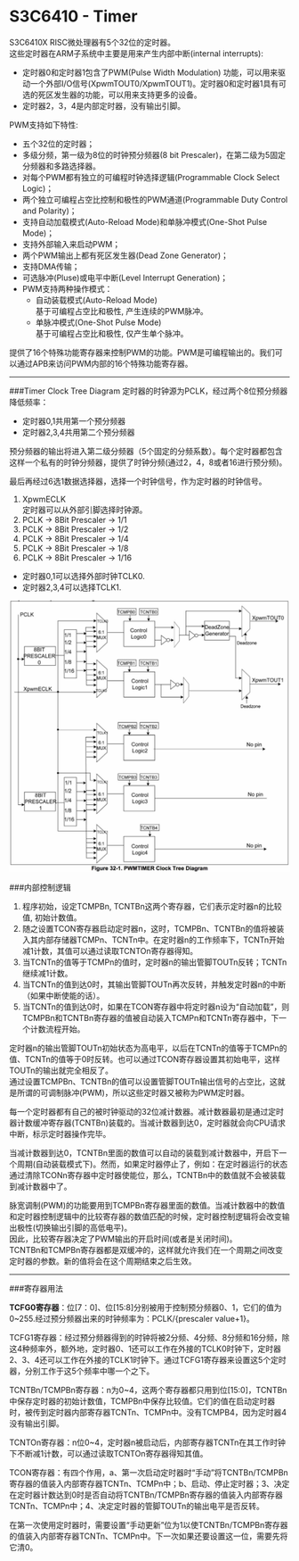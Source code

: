 S3C6410 - Timer
====


S3C6410X RISC微处理器有5个32位的定时器。    
这些定时器在ARM子系统中主要是用来产生内部中断(internal interrupts):

* 定时器0和定时器1包含了PWM(Pulse Width Modulation) 功能，可以用来驱动一个外部I/O信号(XpwmTOUT0/XpwmTOUT1)。定时器0和定时器1具有可选的死区发生器的功能，可以用来支持更多的设备。
* 定时器2，3，4是内部定时器，没有输出引脚。

PWM支持如下特性:

* 五个32位的定时器；
* 多级分频，第一级为8位的时钟预分频器(8 bit Prescaler)，在第二级为5固定分频器和多路选择器。
* 对每个PWM都有独立的可编程时钟选择逻辑(Programmable Clock Select Logic)；
* 两个独立可编程占空比控制和极性的PWM通道(Programmable Duty Control and Polarity)；
* 支持自动加载模式(Auto-Reload Mode)和单脉冲模式(One-Shot Pulse Mode)；
* 支持外部输入来启动PWM；
* 两个PWM输出上都有死区发生器(Dead Zone Generator)；
* 支持DMA传输；
* 可选脉冲(Pluse)或电平中断(Level Interrupt Generation)；
* PWM支持两种操作模式：
	* 自动装载模式(Auto-Reload Mode)    
		基于可编程占空比和极性, 产生连续的PWM脉冲。
	* 单脉冲模式(One-Shot Pulse Mode)    
		基于可编程占空比和极性, 仅产生单个脉冲。
		
提供了16个特殊功能寄存器来控制PWM的功能。PWM是可编程输出的。我们可以通过APB来访问PWM内部的16个特殊功能寄存器。		

----

###Timer Clock Tree Diagram
定时器的时钟源为PCLK，经过两个8位预分频器降低频率：    

* 定时器0,1共用第一个预分频器
* 定时器2,3,4共用第二个预分频器

预分频器的输出将进入第二级分频器（5个固定的分频系数）。每个定时器都包含这样一个私有的时钟分频器，提供了时钟分频(通过2，4，8或者16进行预分频)。

最后再经过6选1数据选择器，选择一个时钟信号，作为定时器的时钟信号。

1. XpwmECLK    
	定时器可以从外部引脚选择时钟源。
2. PCLK -> 8Bit Prescaler -> 1/1
3. PCLK -> 8Bit Prescaler -> 1/2
4. PCLK -> 8Bit Prescaler -> 1/4
5. PCLK -> 8Bit Prescaler -> 1/8
6. PCLK -> 8Bit Prescaler -> 1/16

* 定时器0,1可以选择外部时钟TCLK0.   
* 定时器2,3,4可以选择TCLK1.   

![Timer](images/Timer.jpg)


###内部控制逻辑

1. 程序初始，设定TCMPBn, TCNTBn这两个寄存器，它们表示定时器n的比较值, 初始计数值。
2. 随之设置TCON寄存器启动定时器n，这时，TCMPBn、TCNTBn的值将被装入其内部存储器TCMPn、TCNTn中。在定时器n的工作频率下，TCNTn开始减1计数，其值可以通过读取TCNTOn寄存器得知。
3. 当TCNTn的值等于TCMPn的值时，定时器n的输出管脚TOUTn反转；TCNTn继续减1计数。
4. 当TCNTn的值到达0时，其输出管脚TOUTn再次反转，并触发定时器n的中断（如果中断使能的话）。
5. 当TCNTn的值到达0时，如果在TCON寄存器中将定时器n设为“自动加载”，则TCMPBn和TCNTBn寄存器的值被自动装入TCMPn和TCNTn寄存器中，下一个计数流程开始。

定时器n的输出管脚TOUTn初始状态为高电平，以后在TCNTn的值等于TCMPn的值、TCNTn的值等于0时反转。也可以通过TCON寄存器设置其初始电平，这样TOUTn的输出就完全相反了。    
通过设置TCMPBn、TCNTBn的值可以设置管脚TOUTn输出信号的占空比，这就是所谓的可调制脉冲(PWM)，所以这些定时器又被称为PWM定时器。

每一个定时器都有自己的被时钟驱动的32位减计数器。减计数器最初是通过定时器计数缓冲寄存器(TCNTBn)装载的。当减计数器到达0，定时器就会向CPU请求中断，标示定时器操作完毕。

当减计数器到达0，TCNTBn里面的数值可以自动的装载到减计数器中，开启下一个周期(自动装载模式下)。然而，如果定时器停止了，例如：在定时器运行的状态通过清除TCONn寄存器中定时器使能位，那么，TCNTBn中的数值就不会被装载到减计数器中了。

脉宽调制(PWM)的功能要用到TCMPBn寄存器里面的数值。当减计数器中的数值和定时器控制逻辑中的比较寄存器的数值匹配的时候，定时器控制逻辑将会改变输出极性(切换输出引脚的高低电平)。    
因此，比较寄存器决定了PWM输出的开启时间(或者是关闭时间)。   
TCNTBn和TCMPBn寄存器都是双缓冲的，这样就允许我们在一个周期之间改变定时器的参数。新的值将会在这个周期结束之后生效。

----

###寄存器用法

**TCFG0寄存器**：位[7：0]、位[15:8]分别被用于控制预分频器0、1，它们的值为0~255.经过预分频器出来的时钟频率为：PCLK/{prescaler value+1}。

TCFG1寄存器：经过预分频器得到的时钟将被2分频、4分频、8分频和16分频，除这4种频率外，额外地，定时器0、1还可以工作在外接的TCLK0时钟下，定时器2、3、4还可以工作在外接的TCLK1时钟下。通过TCFG1寄存器来设置这5个定时器，分别工作于这5个频率中哪一个之下。

TCNTBn/TCMPBn寄存器：n为0~4，这两个寄存器都只用到位[15:0]，TCNTBn中保存定时器的初始计数值，TCMPBn中保存比较值。它们的值在启动定时器时，被传到定时器内部寄存器TCNTn、TCMPn中。没有TCMPB4，因为定时器4没有输出引脚。

TCNTOn寄存器：n位0~4，定时器n被启动后，内部寄存器TCNTn在其工作时钟下不断减1计数，可以通过读取TCNTOn寄存器得知其值。

TCON寄存器：有四个作用，a、第一次启动定时器时“手动”将TCNTBn/TCMPBn寄存器的值装入内部寄存器TCNTn、TCMPn中；b、启动、停止定时器；3、决定在定时器计数达到0时是否自动将TCNTBn/TCMPBn寄存器的值装入内部寄存器TCNTn、TCMPn中；4、决定定时器的管脚TOUTn的输出电平是否反转。

在第一次使用定时器时，需要设置“手动更新”位为1以使TCNTBn/TCMPBn寄存器的值装入内部寄存器TCNTn、TCMPn中。下一次如果还要设置这一位，需要先将它清0。